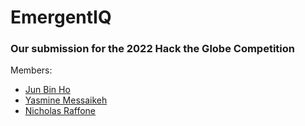 # EmergentIQ

### Our submission for the 2022 Hack the Globe Competition

Members: 
- [Jun Bin Ho](https://www.linkedin.com/in/hojunbin/)
- [Yasmine Messaikeh](https://www.linkedin.com/in/yasminemessaikeh/)
- [Nicholas Raffone](https://www.linkedin.com/in/nicholasraffone/)

